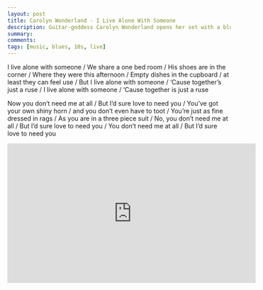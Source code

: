 ```yaml
---
layout: post
title: Carolyn Wonderland - I Live Alone With Someone
description: Guitar-goddess Carolyn Wonderland opens her set with a bluesy rocker that includes a searing guitar solo. Song was one of ten included “Texas Burning, A Lone Star Salute to Our Troops” HD concert special currently airing nationally on PBS.
summary: 
comments: 
tags: [music, blues, 10s, live]
---
```


I live alone with someone / We share a one bed room / His shoes are in the corner / Where they were this afternoon / Empty dishes in the cupboard / at least they can feel use / But I live alone with someone / ‘Cause together’s just a ruse / I live alone with someone / ‘Cause together is just a ruse

Now you don’t need me at all / But I’d sure love to need you / You’ve got your own shiny horn / and you don’t even have to toot / You’re just as fine dressed in rags / As you are in a three piece suit / No, you don’t need me at all / But I’d sure love to need you / You don’t need me at all / But I’d sure love to need you

<div class="youtube-embed-container">
	<iframe width="560" height="315" src="https://www.youtube.com/embed/XT4Lr_oVGQY" title="YouTube video player" frameborder="0" allow="accelerometer; autoplay; clipboard-write; encrypted-media; gyroscope; picture-in-picture" allowfullscreen></iframe>
</div>